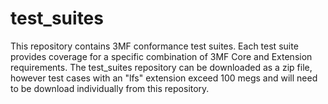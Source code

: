 # test_suites
This repository contains 3MF conformance test suites. Each test suite provides coverage for a specific combination of 3MF Core and Extension requirements. The test_suites repository can be downloaded as a zip file, however test cases with an "lfs" extension exceed 100 megs and will need to be download individually from this repository.
